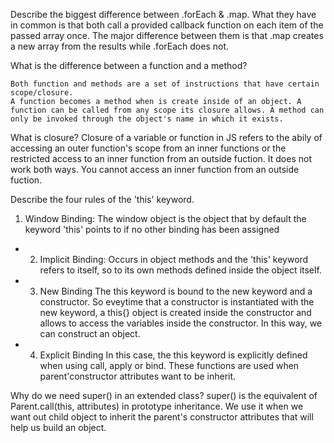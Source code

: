 Describe the biggest difference between .forEach & .map.
    What they have in common is that both call a provided callback function on each item of the passed array once.
    The major difference between them is that .map creates a new array from the results while .forEach does not. 

What is the difference between a function and a method?

    Both function and methods are a set of instructions that have certain scope/closure.
    A function becomes a method when is create inside of an object. A function can be called from any scope its closure allows. A method can only be invoked through the object's name in which it exists.

What is closure?
    Closure of a variable or function in JS refers to the abily of accessing an outer function's scope from an inner functions or the restricted access to an inner function from an outside fuction. It does not work both ways. You cannot access an inner function from an outside fuction.

Describe the four rules of the 'this' keyword.

1. Window Binding:
    The window object is the object that by default the keyword 'this' points to if no other binding has been assigned
* 2. Implicit Binding:
    Occurs in object methods and the 'this' keyword refers to itself, so to its own methods defined inside the object itself.
* 3.  New Binding
    The this keyword is bound to the new keyword and a constructor. So eveytime that a constructor is instantiated with the new keyword, a this{} object is created inside the constructor and allows to access the variables inside the constructor. In this way, we can construct an object.
* 4. Explicit Binding
    In this case, the this keyword is explicitly defined when using call, apply or bind. These functions are used when parent'constructor attributes want to be inherit.

Why do we need super() in an extended class?
    super() is the equivalent of Parent.call(this, attributes) in prototype inheritance. We use it when we want out child object to inherit the parent's constructor attributes that will help us build an object.